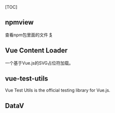 [TOC]

## npmview

 查看npm包里面的文件 [$](https://npmview.now.sh/)



## Vue Content Loader

一个基于Vue.js的SVG占位符加载。



## vue-test-utils

Vue Test Utils is the official testing library for Vue.js.



## DataV